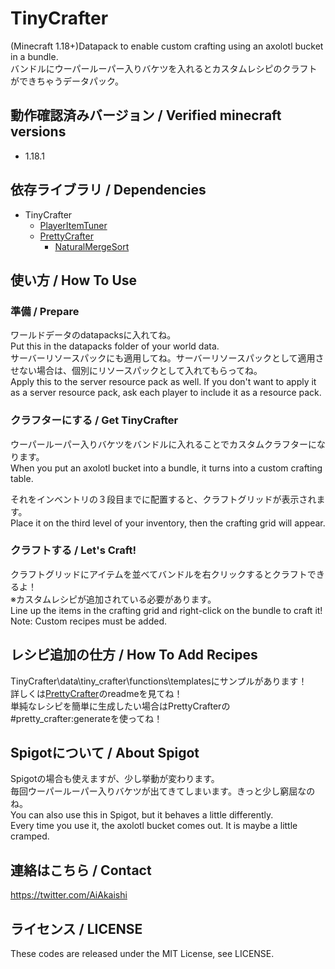 # TinyCrafter
(Minecraft 1.18+)Datapack to enable custom crafting using an axolotl bucket in a bundle.  
バンドルにウーパールーパー入りバケツを入れるとカスタムレシピのクラフトができちゃうデータパック。

## 動作確認済みバージョン / Verified minecraft versions

- 1.18.1

## 依存ライブラリ / Dependencies

- TinyCrafter  
  - [PlayerItemTuner](https://github.com/Ai-Akaishi/PlayerItemTuner)
  - [PrettyCrafter](https://github.com/Ai-Akaishi/PrettyCrafter)  
    - [NaturalMergeSort](https://github.com/Ai-Akaishi/NaturalMergeSort)

## 使い方 / How To Use

### 準備 / Prepare

ワールドデータのdatapacksに入れてね。  
Put this in the datapacks folder of your world data.  
サーバーリソースパックにも適用してね。サーバーリソースパックとして適用させない場合は、個別にリソースパックとして入れてもらってね。  
Apply this to the server resource pack as well. If you don't want to apply it as a server resource pack, ask each player to include it as a resource pack.  

### クラフターにする / Get TinyCrafter

ウーパールーパー入りバケツをバンドルに入れることでカスタムクラフターになります。  
When you put an axolotl bucket into a bundle, it turns into a custom crafting table.  
  
それをインベントリの３段目までに配置すると、クラフトグリッドが表示されます。  
Place it on the third level of your inventory, then the crafting grid will appear.  

### クラフトする / Let's Craft!
  
クラフトグリッドにアイテムを並べてバンドルを右クリックするとクラフトできるよ！  
※カスタムレシピが追加されている必要があります。  
Line up the items in the crafting grid and right-click on the bundle to craft it!  
Note: Custom recipes must be added.

## レシピ追加の仕方 / How To Add Recipes

TinyCrafter\data\tiny_crafter\functions\templatesにサンプルがあります！  
詳しくは[PrettyCrafter](https://github.com/Ai-Akaishi/PrettyCrafter)のreadmeを見てね！  
単純なレシピを簡単に生成したい場合はPrettyCrafterの#pretty_crafter:generateを使ってね！

## Spigotについて / About Spigot

Spigotの場合も使えますが、少し挙動が変わります。  
毎回ウーパールーパー入りバケツが出てきてしまいます。きっと少し窮屈なのね。  
You can also use this in Spigot, but it behaves a little differently.  
Every time you use it, the axolotl bucket comes out. It is maybe a little cramped.  

## 連絡はこちら / Contact

<https://twitter.com/AiAkaishi>

## ライセンス / LICENSE

These codes are released under the MIT License, see LICENSE.
